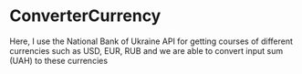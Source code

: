 # ConverterCurrency

Here, I use the National Bank of Ukraine API for getting courses of different currencies such as USD, EUR, RUB and we are able to convert input sum (UAH) to these currencies
